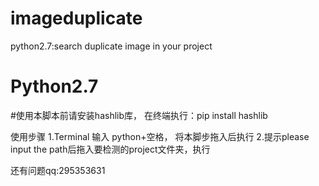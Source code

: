 # imageduplicate
python2.7:search duplicate image in your project

# Python2.7
#使用本脚本前请安装hashlib库， 在终端执行：pip install hashlib

使用步骤
1.Terminal 输入 python+空格， 将本脚步拖入后执行
2.提示please input the path后拖入要检测的project文件夹，执行

还有问题qq:295353631
